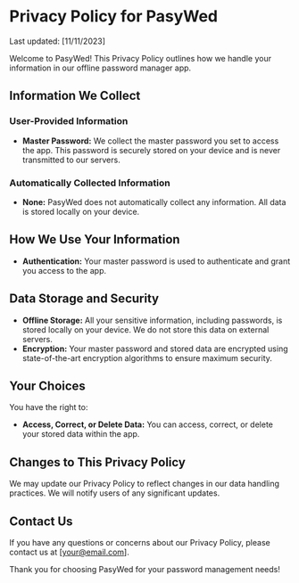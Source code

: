 # Privacy Policy for PasyWed

Last updated: [11/11/2023]

Welcome to PasyWed! This Privacy Policy outlines how we handle your information in our offline password manager app.

## Information We Collect

### User-Provided Information
- **Master Password:** We collect the master password you set to access the app. This password is securely stored on your device and is never transmitted to our servers.

### Automatically Collected Information
- **None:** PasyWed does not automatically collect any information. All data is stored locally on your device.

## How We Use Your Information

- **Authentication:** Your master password is used to authenticate and grant you access to the app.

## Data Storage and Security

- **Offline Storage:** All your sensitive information, including passwords, is stored locally on your device. We do not store this data on external servers.
- **Encryption:** Your master password and stored data are encrypted using state-of-the-art encryption algorithms to ensure maximum security.

## Your Choices

You have the right to:
- **Access, Correct, or Delete Data:** You can access, correct, or delete your stored data within the app.

## Changes to This Privacy Policy

We may update our Privacy Policy to reflect changes in our data handling practices. We will notify users of any significant updates.

## Contact Us

If you have any questions or concerns about our Privacy Policy, please contact us at [your@email.com].

Thank you for choosing PasyWed for your password management needs!
